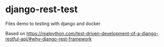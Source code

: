 # django-rest-test
Files demo to testing with django and docker

Based on https://realpython.com/test-driven-development-of-a-django-restful-api/#why-django-rest-framework
